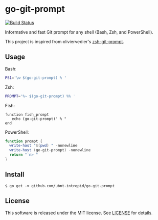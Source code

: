 # go-git-prompt

[![Build Status](https://travis-ci.org/ubnt-intrepid/go-git-prompt.svg?branch=master)](https://travis-ci.org/ubnt-intrepid/go-git-prompt)

Informative and fast Git prompt for any shell (Bash, Zsh, and PowerShell).

This project is inspired from oliviervedier's [zsh-git-prompt](https://github.com/olivierverdier/zsh-git-prompt).

## Usage
Bash:
```bash
PS1='\w $(go-git-prompt) % '
```

Zsh:
```zsh
PROMPT='%~ $(go-git-prompt) %% '
```

Fish:
```fish
function fish_prompt
   echo (go-git-prompt)" % "
end
```

PowerShell:
```ps1
function prompt {
  write-host "$(pwd) " -nonewline
  write-host (go-git-prompt) -nonewline
  return "`n> "
}
```

## Install
```shell-session
$ go get -v github.com/ubnt-intrepid/go-git-prompt
```

## License
This software is released under the MIT license.
See [LICENSE](LICENSE) for details.
